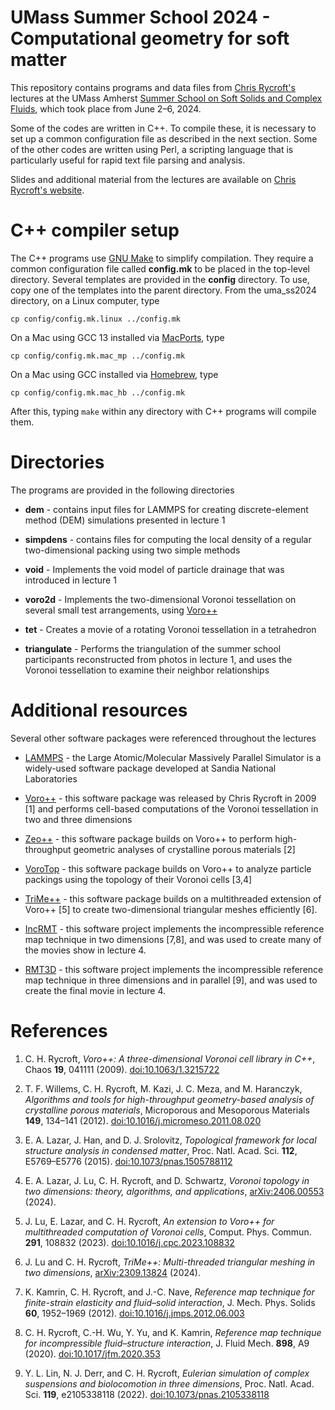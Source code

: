 # UMass Summer School 2024 - Computational geometry for soft matter
This repository contains programs and data files from [Chris
Rycroft's](https://people.math.wisc.edu/~chr) lectures at the UMass Amherst
[Summer School on Soft Solids and Complex Fluids](https://websites.umass.edu/softmatter/program-2024/),
which took place from June 2–6, 2024.

Some of the codes are written in C++. To compile these, it is necessary to set
up a common configuration file as described in the next section. Some of the
other codes are written using Perl, a scripting language that is particularly
useful for rapid text file parsing and analysis.

Slides and additional material from the lectures are available on
[Chris Rycroft's website](https://people.math.wisc.edu/~chr/events/uma_ss2024).

# C++ compiler setup
The C++ programs use [GNU Make](https://www.gnu.org/software/make/) to simplify
compilation. They require a common configuration file called **config.mk** to
be placed in the top-level directory. Several templates are provided in the
**config** directory. To use, copy one of the templates into the parent
directory. From the uma\_ss2024 directory, on a Linux computer, type
```Shell
cp config/config.mk.linux ../config.mk
```
On a Mac using GCC 13 installed via [MacPorts](http://www.macports.org), type
```Shell
cp config/config.mk.mac_mp ../config.mk
```
On a Mac using GCC installed via [Homebrew](http://brew.sh), type
```Shell
cp config/config.mk.mac_hb ../config.mk
```
After this, typing `make` within any directory with C++ programs will compile
them.

# Directories
The programs are provided in the following directories

- **dem** - contains input files for LAMMPS for creating discrete-element
  method (DEM) simulations presented in lecture 1

- **simpdens** - contains files for computing the local density of a regular
  two-dimensional packing using two simple methods

- **void** - Implements the void model of particle drainage that was introduced
  in lecture 1

- **voro2d** - Implements the two-dimensional Voronoi tessellation on several
  small test arrangements, using [Voro++](https://math.lbl.gov/voro++)

- **tet** - Creates a movie of a rotating Voronoi tessellation in a tetrahedron

- **triangulate** - Performs the triangulation of the summer school
  participants reconstructed from photos in lecture 1, and uses the Voronoi
  tessellation to examine their neighbor relationships

# Additional resources
Several other software packages were referenced throughout the lectures

- [LAMMPS](https://lammps.sandia.gov) - the Large Atomic/Molecular Massively
  Parallel Simulator is a widely-used software package developed at Sandia
  National Laboratories

- [Voro++](https://math.lbl.gov/voro++) - this software package was released by
  Chris Rycroft in 2009 [1] and performs cell-based computations of the Voronoi
  tessellation in two and three dimensions

- [Zeo++](https://www.zeoplusplus.org) - this software package builds on Voro++
  to perform high-throughput geometric analyses of crystalline porous materials
  [2]

- [VoroTop](https://www.vorotop.org) - this software package builds on Voro++
  to analyze particle packings using the topology of their Voronoi cells [3,4]

- [TriMe++](https://github.com/jiayinlu19960224/TriMe) - this software package
  builds on a multithreaded extension of Voro++ [5] to create two-dimensional
  triangular meshes efficiently [6].

- [IncRMT](https://github.com/chr1shr/incrmt) - this software project implements
  the incompressible reference map technique in two dimensions [7,8], and was
  used to create many of the movies show in lecture 4.

- [RMT3D](https://github.com/ylunalin/RMT3D) - this software project implements
  the incompressible reference map technique in three dimensions and in
  parallel [9], and was used to create the final movie in lecture 4.

# References
1. C. H. Rycroft, *Voro++: A three-dimensional Voronoi cell library in C++*,
   Chaos **19**, 041111 (2009).
   [doi:10.1063/1.3215722](https://doi.org/10.1063/1.3215722)

2. T. F. Willems, C. H. Rycroft, M. Kazi, J. C. Meza, and M. Haranczyk,
   *Algorithms and tools for high-throughput geometry-based	analysis of
   crystalline porous materials*, Microporous and Mesoporous Materials **149**,
   134–141 (2012).
   [doi:10.1016/j.micromeso.2011.08.020](https://10.1016/j.micromeso.2011.08.020)

3. E. A. Lazar, J. Han, and D. J. Srolovitz, *Topological framework for local
   structure analysis in condensed matter*, Proc. Natl. Acad. Sci. **112**,
   E5769–E5776 (2015). [doi:10.1073/pnas.1505788112](https://doi.org/10.1073/pnas.1505788112)

4. E. A. Lazar, J. Lu, C. H. Rycroft, and D. Schwartz, *Voronoi topology in two
   dimensions: theory, algorithms, and applications*,
   [arXiv:2406.00553](https://arxiv.org/abs/2406.00553) (2024).

5. J. Lu, E. Lazar, and C. H. Rycroft, *An extension to Voro++ for
   multithreaded computation of Voronoi cells*, Comput. Phys. Commun.
   **291**, 108832 (2023).
   [doi:10.1016/j.cpc.2023.108832](https://doi.org/10.1016/j.cpc.2023.108832)

6. J. Lu and C. H. Rycroft, *TriMe++: Multi-threaded triangular meshing in two
   dimensions*, [arXiv:2309.13824](https://arxiv.org/abs/2309.13824) (2024).

7. K. Kamrin, C. H. Rycroft, and J.-C. Nave, *Reference map technique for
   finite-strain elasticity and fluid–solid interaction*, J. Mech. Phys. Solids
   **60**, 1952–1969 (2012).
   [doi:10.1016/j.jmps.2012.06.003](https://doi.org/10.1016/j.jmps.2012.06.003)

8. C. H. Rycroft, C.-H. Wu, Y. Yu, and K. Kamrin, *Reference map technique for
   incompressible fluid–structure interaction*, J. Fluid Mech. **898**, A9
   (2020).
   [doi:10.1017/jfm.2020.353](https://doi.org/10.1017/jfm.2020.353)

9. Y. L. Lin, N. J. Derr, and C. H. Rycroft, *Eulerian simulation of complex
   suspensions and biolocomotion in three dimensions*, Proc. Natl. Acad. Sci.
   **119**, e2105338118 (2022).
   [doi:10.1073/pnas.2105338118](https://doi.org/10.1073/pnas.2105338118)
